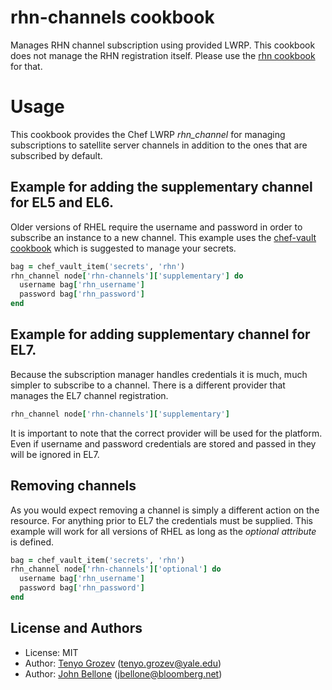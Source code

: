 rhn-channels cookbook
=====================
Manages RHN channel subscription using provided LWRP. This cookbook
does not manage the RHN registration itself. Please use the
[rhn cookbook][1] for that.

# Usage
This cookbook provides the Chef LWRP *rhn_channel* for managing
subscriptions to satellite server channels in addition to the ones
that are subscribed by default.

## Example for adding the supplementary channel for EL5 and EL6.
Older versions of RHEL require the username and password in order
to subscribe an instance to a new channel. This example uses the
[chef-vault cookbook][2] which is suggested to manage your secrets.

```ruby
bag = chef_vault_item('secrets', 'rhn')
rhn_channel node['rhn-channels']['supplementary'] do
  username bag['rhn_username']
  password bag['rhn_password']
end
```

## Example for adding supplementary channel for EL7.
Because the subscription manager handles credentials it is much,
much simpler to subscribe to a channel. There is a different
provider that manages the EL7 channel registration.
```ruby
rhn_channel node['rhn-channels']['supplementary']
```

It is important to note that the correct provider will be used
for the platform. Even if username and password credentials are
stored and passed in they will be ignored in EL7.

## Removing channels
As you would expect removing a channel is simply a different
action on the resource. For anything prior to EL7 the credentials
must be supplied. This example will work for all versions of RHEL
as long as the *optional attribute* is defined.
```ruby
bag = chef_vault_item('secrets', 'rhn')
rhn_channel node['rhn-channels']['optional'] do
  username bag['rhn_username']
  password bag['rhn_password']
end
```

License and Authors
-------------------
* License: MIT
* Author: [Tenyo Grozev][3] (tenyo.grozev@yale.edu)
* Author: [John Bellone][4] (jbellone@bloomberg.net)

[1]: https://github.com/bflad/chef-rhn
[2]: https://github.com/opscode-cookbooks/chef-vault
[3]: https://github.com/andrewfraley
[4]: https://github.com/johnbellone
